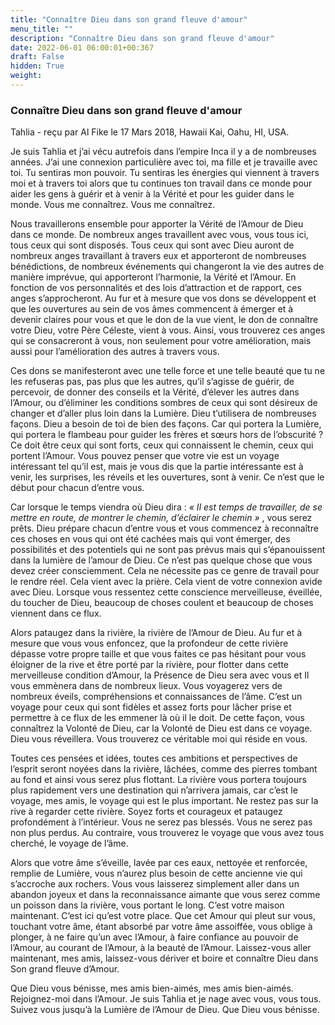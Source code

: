 ```yaml
---
title: "Connaître Dieu dans son grand fleuve d'amour"
menu_title: ""
description: "Connaître Dieu dans son grand fleuve d'amour"
date: 2022-06-01 06:00:01+00:367
draft: False
hidden: True
weight:
---
```

### Connaître Dieu dans son grand fleuve d'amour

Tahlia - reçu par Al Fike le 17 Mars 2018, Hawaii Kai, Oahu, HI, USA.

Je suis Tahlia et j’ai vécu autrefois dans l’empire Inca il y a de nombreuses années. J’ai une connexion particulière avec toi, ma fille et je travaille avec toi. Tu sentiras mon pouvoir. Tu sentiras les énergies qui viennent à travers moi et à travers toi alors que tu continues ton travail dans ce monde pour aider les gens à guérir et à venir à la Vérité et pour les guider dans le monde. Vous me connaîtrez. Vous me connaîtrez.

Nous travaillerons ensemble pour apporter la Vérité de l’Amour de Dieu dans ce monde. De nombreux anges travaillent avec vous, vous tous ici, tous ceux qui sont disposés. Tous ceux qui sont avec Dieu auront de nombreux anges travaillant à travers eux et apporteront de nombreuses bénédictions, de nombreux événements qui changeront la vie des autres de manière imprévue, qui apporteront l’harmonie, la Vérité et l’Amour. En fonction de vos personnalités et des lois d’attraction et de rapport, ces anges s’approcheront. Au fur et à mesure que vos dons se développent et que les ouvertures au sein de vos âmes commencent à émerger et à devenir claires pour vous et que le don de la vue vient, le don de connaître votre Dieu, votre Père Céleste, vient à vous. Ainsi, vous trouverez ces anges qui se consacreront à vous, non seulement pour votre amélioration, mais aussi pour l’amélioration des autres à travers vous.

Ces dons se manifesteront avec une telle force et une telle beauté que tu ne les refuseras pas, pas plus que les autres, qu’il s’agisse de guérir, de percevoir, de donner des conseils et la Vérité, d’élever les autres dans l’Amour, ou d’éliminer les conditions sombres de ceux qui sont désireux de changer et d’aller plus loin dans la Lumière. Dieu t’utilisera de nombreuses façons. Dieu a besoin de toi de bien des façons. Car qui portera la Lumière, qui portera le flambeau pour guider les frères et sœurs hors de l’obscurité ? Ce doit être ceux qui sont forts, ceux qui connaissent le chemin, ceux qui portent l’Amour. Vous pouvez penser que votre vie est un voyage intéressant tel qu’il est, mais je vous dis que la partie intéressante est à venir, les surprises, les réveils et les ouvertures, sont à venir. Ce n’est que le début pour chacun d’entre vous.

Car lorsque le temps viendra où Dieu dira : *« Il est temps de travailler, de se mettre en route, de montrer le chemin, d’éclairer le chemin »* , vous serez prêts. Dieu prépare chacun d’entre vous et vous commencez à reconnaître ces choses en vous qui ont été cachées mais qui vont émerger, des possibilités et des potentiels qui ne sont pas prévus mais qui s’épanouissent dans la lumière de l’amour de Dieu. Ce n’est pas quelque chose que vous devez créer consciemment. Cela ne nécessite pas ce genre de travail pour le rendre réel. Cela vient avec la prière. Cela vient de votre connexion avide avec Dieu. Lorsque vous ressentez cette conscience merveilleuse, éveillée, du toucher de Dieu, beaucoup de choses coulent et beaucoup de choses viennent dans ce flux.

Alors pataugez dans la rivière, la rivière de l’Amour de Dieu. Au fur et à mesure que vous vous enfoncez, que la profondeur de cette rivière dépasse votre propre taille et que vous faites ce pas hésitant pour vous éloigner de la rive et être porté par la rivière, pour flotter dans cette merveilleuse condition d’Amour, la Présence de Dieu sera avec vous et Il vous emmènera dans de nombreux lieux. Vous voyagerez vers de nombreux éveils, compréhensions et connaissances de l’âme. C’est un voyage pour ceux qui sont fidèles et assez forts pour lâcher prise et permettre à ce flux de les emmener là où il le doit. De cette façon, vous connaîtrez la Volonté de Dieu, car la Volonté de Dieu est dans ce voyage. Dieu vous réveillera. Vous trouverez ce véritable moi qui réside en vous.

Toutes ces pensées et idées, toutes ces ambitions et perspectives de l’esprit seront noyées dans la rivière, lâchées, comme des pierres tombant au fond et ainsi vous serez plus flottant. La rivière vous portera toujours plus rapidement vers une destination qui n’arrivera jamais, car c’est le voyage, mes amis, le voyage qui est le plus important. Ne restez pas sur la rive à regarder cette rivière. Soyez forts et courageux et pataugez profondément à l’intérieur. Vous ne serez pas blessés. Vous ne serez pas non plus perdus. Au contraire, vous trouverez le voyage que vous avez tous cherché, le voyage de l’âme.

Alors que votre âme s’éveille, lavée par ces eaux, nettoyée et renforcée, remplie de Lumière, vous n’aurez plus besoin de cette ancienne vie qui s’accroche aux rochers. Vous vous laisserez simplement aller dans un abandon joyeux et dans la reconnaissance aimante que vous serez comme un poisson dans la rivière, vous portant le long. C’est votre maison maintenant. C’est ici qu’est votre place. Que cet Amour qui pleut sur vous, touchant votre âme, étant absorbé par votre âme assoiffée, vous oblige à plonger, à ne faire qu’un avec l’Amour, à faire confiance au pouvoir de l’Amour, au courant de l’Amour, à la beauté de l’Amour. Laissez-vous aller maintenant, mes amis, laissez-vous dériver et boire et connaître Dieu dans Son grand fleuve d’Amour.

Que Dieu vous bénisse, mes amis bien-aimés, mes amis bien-aimés. Rejoignez-moi dans l’Amour. Je suis Tahlia et je nage avec vous, vous tous. Suivez vous jusqu’à la Lumière de l’Amour de Dieu. Que Dieu vous bénisse.
